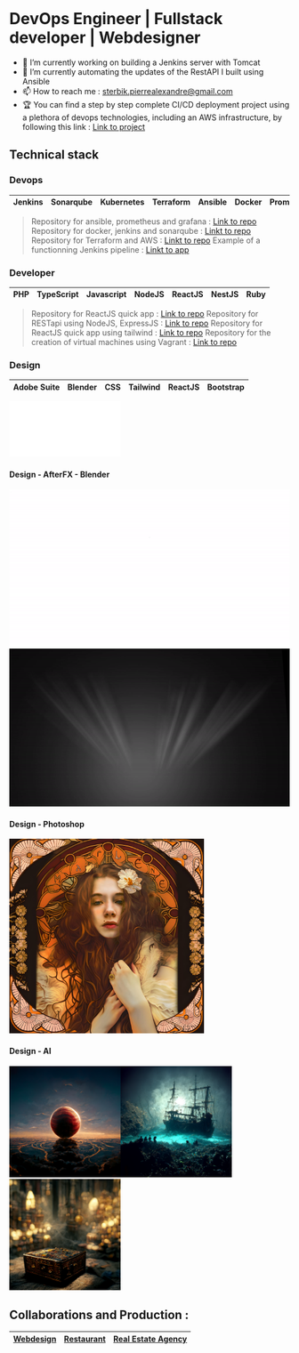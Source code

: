 <span style="display:flex;align-items:center;font-size: x-small;"><h1> DevOps Engineer | Fullstack developer | Webdesigner </h1></span>

- 🔭 I’m currently working on building a Jenkins server with Tomcat
- 🌱 I’m currently automating the updates of the RestAPI I built using Ansible
- 📫 How to reach me : sterbik.pierrealexandre@gmail.com
- :trophy: You can find a step by step complete CI/CD deployment project using a plethora of devops technologies, including an AWS infrastructure, by following this link : [Link to project](https://docs.google.com/document/d/1pa4Xx0-eNUB6V12sOGlKhN1sh6cydZEe/edit?usp=drive_link&ouid=117616023064011937677&rtpof=true&sd=true)

## Technical stack

### Devops

| Jenkins | Sonarqube | Kubernetes | Terraform | Ansible | Docker | Prometheus | Grafana |
:---------------:|:---------------:|:---------------:|:---------------:|:---------------:|:---------------:|:---------------:|:---------------:|

> Repository for ansible, prometheus and grafana : [Link to repo](https://github.com/Manianise/ansible-prometheus-grafana)
> Repository for docker, jenkins and sonarqube : [Linkt to repo](https://github.com/Manianise/docker-jenkins-env)
> Repository for Terraform and AWS : [Linkt to repo](https://github.com/Manianise/terraform-ec2-aws)
> Example of a functionning Jenkins pipeline : [Linkt to app](https://github.com/Manianise/api_nodejs)


### Developer


| PHP | TypeScript | Javascript | NodeJS | ReactJS | NestJS | Ruby |
:---------------:|:---------------:|:---------------:|:---------------:|:---------------:|:---------------:|:---------------:|

> Repository for ReactJS quick app : [Link to repo](https://github.com/Manianise/spiritsPresentation)
> Repository for RESTapi using NodeJS, ExpressJS : [Link to repo](https://github.com/Manianise/api_nodejs)
> Repository for ReactJS quick app using tailwind : [Link to repo](https://github.com/Manianise/sterbik-react)
> Repository for the creation of virtual machines using Vagrant : [Link to repo](https://github.com/Manianise/vagrant)

### Design

| Adobe Suite | Blender | CSS | Tailwind | ReactJS | Bootstrap |
:---------------:|:---------------:|:---------------:|:---------------:|:---------------:|:---------------:|


<img src="./assets/svg/zombie.svg" alt="zombie" width="100" height="100"><img src="./assets/svg/assets.svg" alt="logo" width="100" height="100">

#### Design - AfterFX - Blender

![video](./assets/video/movie_1-ezgif.com-video-to-gif-converter.gif) ![video](./assets/video/intro-ezgif.com-video-to-gif-converter.gif)


#### Design - Photoshop

<img src="./assets/img/refonte4.jpg" alt="Mucha" width="350" height="350">

#### Design - AI

<img src="./assets/img/grid_0.png" alt="ballRed" width="200" height="200"><img src="./assets/img/Sterbik_pirate_skeletons_having_a_banquet_sea_bed_shipwreak_par_fd28700d-1f18-44ed-8392-34e70d276c31.png" alt="pirateBoat" width="200" height="200"><img src="./assets/img/Zebrart_harry_potter_treasure_chest_no_background_octane_render_2b8e66ba-7dd3-48d5-894a-facf2911209f.png" alt="treasure" width="200" height="200">


## Collaborations and Production :

| [Webdesign](https://www.zebrart.fr/) | [Restaurant](https://www.le-parnasse-versailles.fr/) | [Real Estate Agency](https://cabinetlaclef.com/) 
:---------------:|:---------------:|:---------------:|

